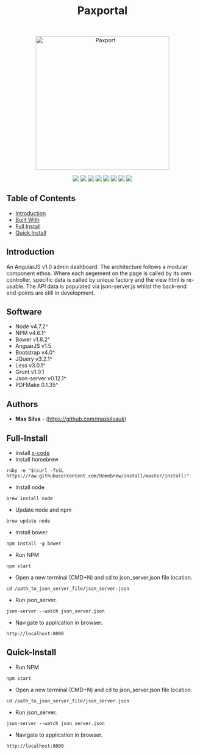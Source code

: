 <h1 align="center">Paxportal</h1>
<br>
<p align="center">
  <a href="https://gitpoint.co/">
    <img alt="Paxport" title="Paxport" src="http://resources.mynewsdesk.com/image/upload/t_open_graph_image/slgrkmbsgubxld6iwcoija.jpg" width="350">
  </a>
</p>
<p align="center">
    <img src="https://img.shields.io/badge/node-v4.7.2^-blue.svg" />
    <img src="https://img.shields.io/badge/npm-v4.6.1^-blue.svg" />
    <img src="https://img.shields.io/badge/bower-v1.8.2-orange.svg" />
    <img src="https://img.shields.io/badge/angularJS-v1.5-red.svg" />
    <img src="https://img.shields.io/badge/less-v3.0.1^-green.svg" />
    <img src="https://img.shields.io/badge/grunt-v1.0.1^-orange.svg" />
    <img src="https://img.shields.io/badge/jsonserver-v0.12.1^-green.svg" />
    <img src="https://img.shields.io/github/forks/maxsilvauk/angularjs-dashboard.svg?style=social&label=Fork" />
</p>

## Table of Contents

- [Introduction](#introduction)
- [Built With](#built-with)
- [Full Install](#full-install)
- [Quick Install](#quick-install)

## Introduction

An AngularJS v1.0 admin dashboard. The architecture follows a modular component ethos. Where each segement on the page is called by its own controller, specific data is called by unique factory and the view html is re-usable. The API data is populated via json-server.js whilst the back-end end-points are still in development.

## Software

- Node v4.7.2^
- NPM v4.6.1^
- Bower v1.8.2^
- AnguarJS v1.5
- Bootstrap v4.0^
- JQuery v3.2.1^
- Less v3.0.1^
- Grunt v1.0.1
- Json-server v0.12.1^
- PDFMake 0.1.35^

## Authors

* **Max Silva** - (https://github.com/maxsilvauk)

## Full-Install 

* Install <a href="https://itunes.apple.com/us/app/xcode/id497799835?mt=12">x-code</a>
* Install homebrew
```
ruby -e "$(curl -fsSL https://raw.githubusercontent.com/Homebrew/install/master/install)"
```
* Install node
```
brew install node
```
* Update node and npm
```
brew update node
```
* Install bower
```
npm install -g bower
```
* Run NPM
```
npm start
```
* Open a new terminal (CMD+N) and cd to json_server.json file location.
```
cd /path_to_json_server_file/json_server.json
```
* Run json_server.
```
json-server --watch json_server.json
```
* Navigate to application in browser.
```
http://localhost:8000
```

## Quick-Install 

* Run NPM
```
npm start
```
* Open a new terminal (CMD+N) and cd to json_server.json file location.
```
cd /path_to_json_server_file/json_server.json
```
* Run json_server.
```
json-server --watch json_server.json
```
* Navigate to application in browser.
```
http://localhost:8000
```
